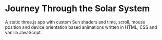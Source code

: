 # Journey Through the Solar System

A static three.js app with custom Sun shaders and time, scroll, mouse position and device orientation based animations written in HTML, CSS and vanilla JavaScript.

